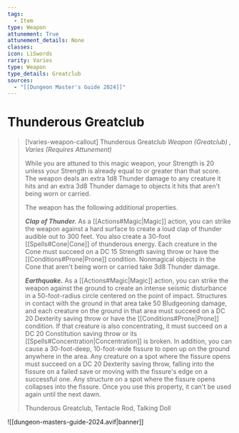 ```yaml
---
tags:
  - Item
type: Weapon
attunement: True
attunement_details: None
classes:
icon: LiSwords
rarity: Varies
type: Weapon
type_details: Greatclub
sources: 
  - "[[Dungeon Master's Guide 2024]]"
---
```

# Thunderous Greatclub
>[!varies-weapon-callout] Thunderous Greatclub
>_Weapon (Greatclub) , Varies (Requires Attunement)_
>
>While you are attuned to this magic weapon, your Strength is 20 unless your Strength is already equal to or greater than that score. The weapon deals an extra 1d8 Thunder damage to any creature it hits and an extra 3d8 Thunder damage to objects it hits that aren't being worn or carried.
>
>The weapon has the following additional properties.
>
>**_Clap of Thunder._** As a [[Actions#Magic\|Magic]] action, you can strike the weapon against a hard surface to create a loud clap of thunder audible out to 300 feet. You also create a 30-foot [[Spells#Cone\|Cone]] of thunderous energy. Each creature in the Cone must succeed on a DC 15 Strength saving throw or have the [[Conditions#Prone\|Prone]] condition. Nonmagical objects in the Cone that aren't being worn or carried take 3d8 Thunder damage.
>
>**_Earthquake._** As a [[Actions#Magic\|Magic]] action, you can strike the weapon against the ground to create an intense seismic disturbance in a 50-foot-radius circle centered on the point of impact. Structures in contact with the ground in that area take 50 Bludgeoning damage, and each creature on the ground in that area must succeed on a DC 20 Dexterity saving throw or have the [[Conditions#Prone\|Prone]] condition. If that creature is also concentrating, it must succeed on a DC 20 Constitution saving throw or its [[Spells#Concentration\|Concentration]] is broken. In addition, you can cause a 30-foot-deep, 10-foot-wide fissure to open up on the ground anywhere in the area. Any creature on a spot where the fissure opens must succeed on a DC 20 Dexterity saving throw, falling into the fissure on a failed save or moving with the fissure's edge on a successful one. Any structure on a spot where the fissure opens collapses into the fissure. Once you use this property, it can't be used again until the next dawn.
>
>
>Thunderous Greatclub, Tentacle Rod, Talking Doll
>


![[dungeon-masters-guide-2024.avif|banner]]